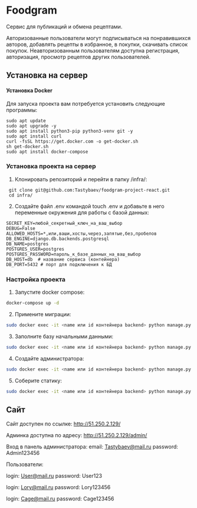 # Foodgram
Cервис для публикаций и обмена рецептами.

Авторизованные пользователи могут подписываться на понравившихся авторов, добавлять рецепты в избранное, в покупки, скачивать список покупок. Неавторизованным пользователям доступна регистрация, авторизация, просмотр рецептов других пользователей.


## Установка на сервер

#### Установка Docker
Для запуска проекта вам потребуется установить следующие программы:
```
sudo apt update
sudo apt upgrade -y
sudo apt install python3-pip python3-venv git -y
sudo apt install curl
curl -fsSL https://get.docker.com -o get-docker.sh
sh get-docker.sh 
sudo apt install docker-compose
```

### Установка проекта на сервер
1. Клонировать репозиторий и перейти в папку /infra/:
```
 git clone git@github.com:Tastybaev/foodgram-project-react.git
 cd infra/
```

2. Создайте файл .env командой touch .env и добавьте в него переменные окружения для работы с базой данных:
```
SECRET_KEY=любой_секретный_ключ_на_ваш_выбор
DEBUG=False
ALLOWED_HOSTS=*,или,ваши,хосты,через,запятые,без,пробелов
DB_ENGINE=django.db.backends.postgresql
DB_NAME=postgres
POSTGRES_USER=postgres
POSTGRES_PASSWORD=пароль_к_базе_данных_на_ваш_выбор
DB_HOST=db  # название сервиса (контейнера)
DB_PORT=5432 # порт для подключения к БД

```

### Настройка проекта
1. Запустите docker compose:
```bash
docker-compose up -d
```
2. Примените миграции:
```bash
sudo docker exec -it <name или id контейнера backend> python manage.py migrate
```
3. Заполните базу начальными данными:
```bash
sudo docker exec -it <name или id контейнера backend> python manage.py loaddata data/ingredients.json
```
4. Создайте администратора:
```bash
sudo docker exec -it <name или id контейнера backend> python manage.py createsuperuser
```
5. Соберите статику:
```bash
sudo docker exec -it <name или id контейнера backend> python manage.py collectstatic
```

## Сайт
Сайт доступен по ссылке: http://51.250.2.129/

Админка доступна по адресу: http://51.250.2.129/admin/

Вход в панель администратора: email: Tastybaev@mail.ru
                              password: Admin123456

Пользователи: 

login: User@mail.ru password: User123

login: Lory@mail.ru password: Lory123456

login: Cage@mail.ru password: Cage123456
